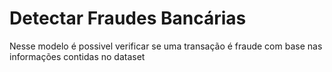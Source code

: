 # Detectar Fraudes Bancárias
Nesse modelo é possivel verificar se uma transação é fraude com base nas informações contidas no dataset
